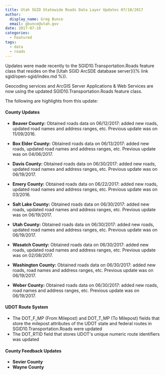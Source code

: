 ```yaml
---
title: Utah SGID Statewide Roads Data Layer Updates 07/18/2017
author:
  display_name: Greg Bunce
  email: gbunce@utah.gov
date: 2017-07-18
categories:
  - Featured
tags:
  - data
  - roads
---
```


Updates were made recently to the SGID10.Transportation.Roads feature class that resides on the [Utah SGID ArcSDE database server]({% link sgid/open-sgid/index.md %}).

Geocoding services and ArcGIS Server Applications & Web Services are now using the updated SGID10.Transportation.Roads feature class.

The following are highlights from this update:

#### County Updates

- **Beaver County:** Obtained roads data on 06/12/2017: added new roads, updated road names and address ranges, etc. Previous update was on 11/09/2016.

- **Box Elder County:** Obtained roads data on 06/13/2017: added new roads, updated road names and address ranges, etc. Previous update was on 04/06/2017.

- **Davis County:** Obtained roads data on 06/30/2017: added new roads, updated road names and address ranges, etc. Previous update was on 06/19/2017.

- **Emery County:** Obtained roads data on 06/22/2017: added new roads, updated road names and address ranges, etc. Previous update was on 03/2016.

- **Salt Lake County:** Obtained roads data on 06/30/2017: added new roads, updated road names and address ranges, etc. Previous update was on 06/19/2017.

- **Utah County:** Obtained roads data on 06/30/2017: added new roads, updated road names and address ranges, etc. Previous update was on 06/19/2017.

- **Wasatch County:** Obtained roads data on 06/30/2017: added new roads, updated road names and address ranges, etc. Previous update was on 02/08/2017.

- **Washington County:** Obtained roads data on 06/30/2017: added new roads, road names and address ranges, etc. Previous update was on 06/19/2017.

- **Weber County:** Obtained roads data on 06/30/2017: added new roads, road names and address ranges, etc. Previous update was on 06/19/2017.

#### UDOT Route System

- The DOT_F_MP (From Milepost) and DOT_T_MP (To Milepost) fields that store the milepost attributes of the UDOT state and federal routes in SGID10.Transportation.Roads were updated
- The DOT_RTID field that stores UDOT's unique numeric route identifiers was updated

#### County Feedback Updates

- **Sevier County**
- **Wayne County**
